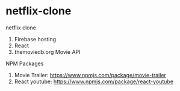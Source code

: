 # netflix-clone
netflix clone

1) Firebase hosting
2) React
3) themoviedb.org  Movie API

NPM Packages
1) Movie Trailer: https://www.npmjs.com/package/movie-trailer
2) React youtube: https://www.npmjs.com/package/react-youtube
